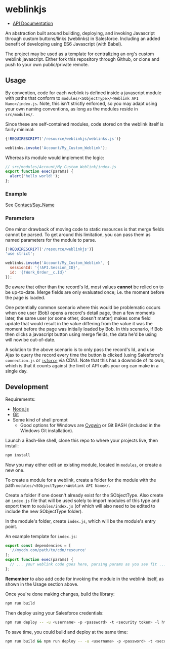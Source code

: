 # weblinkjs

* [API Documentation](https://jdcrensh.github.io/weblinkjs/docs)

An abstraction built around building, deploying, and invoking Javascript
through custom buttons/links (weblinks) in Salesforce. Including an added
benefit of developing using ES6 Javascript (with Babel).

The project may be used as a template for centralizing an org's custom weblink
javascript. Either fork this repository through Github, or clone and push to
your own public/private remote.


## Usage

By convention, code for each weblink is defined inside a javascript module
with paths that conform to `modules/<SObjectType>/<Weblink API Name>/index.js`.
Note, this isn't strictly enforced, so you may adapt using your own naming
conventions, as long as the modules reside in `src/modules/`.

Since these are self-contained modules, code stored on the weblink itself
is fairly minimal:

```javascript
{!REQUIRESCRIPT('/resource/weblinkjs/weblinks.js')}

weblinks.invoke('Account/My_Custom_Weblink');
```

Whereas its module would implement the logic:

```javascript
// src/modules/Account/My_Custom_Weblink/index.js
export function exec(params) {
  alert('hello world!');
};
```


### Example

See [Contact/Say_Name](src/modules/Contact/Say_Name/index.js)


### Parameters

One minor drawback of moving code to static resources is that merge fields
cannot be parsed. To get around this limitation, you can pass them as named
parameters for the module to parse.

```javascript
{!REQUIRESCRIPT('/resource/weblinkjs')}
'use strict';

weblinks.invoke('Account/My_Custom_Weblink', {
  sessionId: '{!API.Session_ID}',
  id: '{!Work_Order__c.Id}'
});
```

Be aware that other than the record's Id, most values **cannot** be relied on
to be up-to-date. Merge fields are only evaluated once; i.e. the moment before
the page is loaded.

One potentially common scenario where this would be problematic occurs when one
user (Bob) opens a record's detail page, then a few moments later, the same
user (or some other, doesn't matter) makes some field update that would result
in the value differing from the value it was the moment before the page was
initially loaded by Bob. In this scenario, if Bob then clicks a javascript
button using merge fields, the data he'd be using will now be out-of-date.

A solution to the above scenario is to only pass the record's Id, and use
Ajax to query the record every time the button is clicked (using Salesforce's
`connection.js` or [`jsforce`](https://jsforce.github.io) via CDN). Note that
this has a downside of its own, which is that it counts against the limit of
API calls your org can make in a single day.


## Development

Requirements:

- [Node.js](https://nodejs.org/en/)
- [Git](https://git-scm.com/)
- Some kind of shell prompt
  - Good options for Windows are [Cygwin](https://www.cygwin.com/) or Git BASH
    (included in the Windows Git installation).

Launch a Bash-like shell, clone this repo to where your projects live, then install:

```bash
npm install
```

Now you may either edit an existing module, located in `modules`,
or create a new one.

To create a module for a weblink, create a folder for the module with the path
`modules/<SObjectType>/<Weblink API Name>/`.

Create a folder if one doesn't already exist for the SObjectType. Also create an
`index.js` file that will be used solely to import modules of this type and export them
to `modules/index.js` (of which will also need to be edited to include the new
SObjectType folder).

In the module's folder, create `index.js`, which will be the module's entry point.

An example template for `index.js`:

```javascript
export const dependencies = [
  '//mycdn.com/path/to/cdn/resource'
];
export function exec(params) {
  // ... your weblink code goes here, parsing params as you see fit ...
};
```

**Remember** to also add code for invoking the module in the weblink itself,
as shown in the Usage section above.

Once you're done making changes, build the library:

```bash
npm run build
```

Then deploy using your Salesforce credentials:

```bash
npm run deploy -- -u <username> -p <password> -t <security token> -l https://test.salesforce.com
```

To save time, you could build and deploy at the same time:

```bash
npm run build && npm run deploy -- -u <username> -p <password> -t <security token> -l https://test.salesforce.com
```
